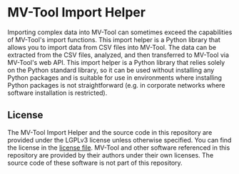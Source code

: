 # MV-Tool Import Helper

Importing complex data into MV-Tool can sometimes exceed the capabilities of MV-Tool's import functions. This import helper is a Python library that allows you to import data from CSV files into MV-Tool. The data can be extracted from the CSV files, analyzed, and then transferred to MV-Tool via MV-Tool's web API. This import helper is a Python library that relies solely on the Python standard library, so it can be used without installing any Python packages and is suitable for use in environments where installing Python packages is not straightforward (e.g. in corporate networks where software installation is restricted).

## License

The MV-Tool Import Helper and the source code in this repository are provided under the LGPLv3 license unless otherwise specified. You can find the license in the [license file](LICENSE). MV-Tool and other software referenced in this repository are provided by their authors under their own licenses. The source code of these software is not part of this repository.
